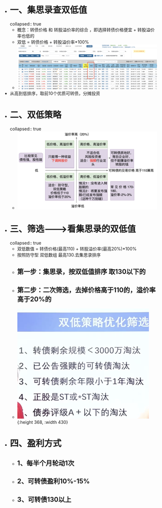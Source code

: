- # 一、集思录查双低值
  collapsed:: true
	- 概念：转债价格 和 转股溢价率的综合    ，即选择转债价格便宜 + 转股溢价率也低的
	- 双低 = 转债价格 + 转股溢价率*100%
	- ![image.png](../assets/image_1668828440519_0.png)
- 从高到低排序，取前10个优质可转债，分摊投资
- # 二、双低策略
  collapsed:: true
	- ![image.png](../assets/image_1668864665049_0.png)
- # 三、筛选--->看集思录的双低值
  collapsed:: true
	- 双低数值 =  转债价格(最高110) + 转股溢价率(最高20%)*100%
	- 按照防守型   双低数组 最高130.去集思录排序
	- ## 第一步：集思录，按双低值排序 取130以下的
	- ## 第二步：二次筛选，去掉价格高于110的，溢价率高于20%的
	- ![image.png](../assets/image_1668865211039_0.png){:height 368, :width 430}
- # 四、盈利方式
	- ## 1、每半个月轮动1次
	- ## 2、可转债盈利10%-15%
	- ## 3、可转债130以上